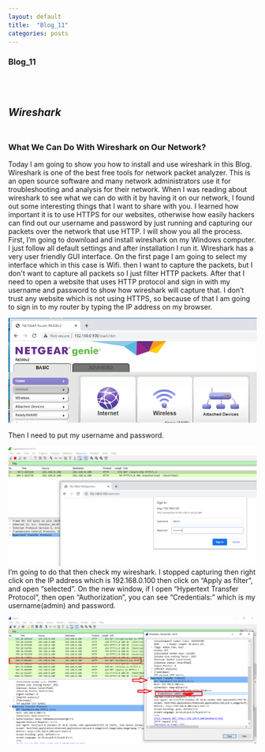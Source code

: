 ```yaml
---
layout: default
title:  "Blog_11"
categories: posts
---
```


### Blog_11
<br><br>


## *Wireshark*<br><br>

### What We Can Do With Wireshark on Our Network?<br>


Today I am going to show you how to install and use wireshark in this Blog.
Wireshark is one of the best free tools for network packet analyzer. This is an open source software and many network administrators use it for troubleshooting and analysis for their network.
When I was reading about wireshark to see what we can do with it by having it on our network, I found out some interesting things that I want to share with you. I learned how important it is to use HTTPS for our websites, otherwise how easily hackers can find out our username and password by just running and capturing our packets over the network that use HTTP. I will show you all the process. 
First, I’m going to download and install wireshark on my Windows computer. I just follow all default settings and after installation I run it. Wireshark has a very user friendly GUI interface. On the first page I am going to select my interface which in this case is  Wifi. then I want to capture the packets, but I don't want to capture all packets so I just filter HTTP packets. 
After that I need to open a website that uses HTTP protocol and sign in with my username and password to show how wireshark will capture that. I don’t trust any website which is not using HTTPS, so because of that I am going to sign in to my router by typing the IP address on my browser. 

![image](https://raw.githubusercontent.com/sevakZ/sevakZ.github.io/master/docs/_image/blog11-2.PNG)<br>

Then I need to put my username and password.<br>

![image](https://raw.githubusercontent.com/sevakZ/sevakZ.github.io/master/docs/_image/blog11-1.PNG)<br>
I’m going to do that then check my wireshark. I stopped capturing then right click on the IP address which is 192.168.0.100 then click on “Apply as filter”, and open “selected”. On the new window, if I open “Hypertext Transfer Protocol”, then open “Authorization”, you can see “Credentials:” which is my username(admin) and password.<br>

![image](https://raw.githubusercontent.com/sevakZ/sevakZ.github.io/master/docs/_image/blog11-3.PNG)<br>
